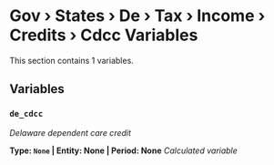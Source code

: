 # Gov › States › De › Tax › Income › Credits › Cdcc Variables

This section contains 1 variables.

## Variables

### `de_cdcc`
*Delaware dependent care credit*

**Type: `None` | Entity: None | Period: None**
*Calculated variable*
